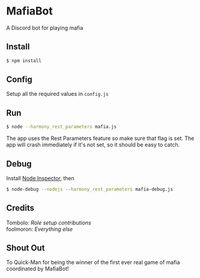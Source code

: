 # MafiaBot

A Discord bot for playing mafia

## Install

```sh
$ npm install
```

## Config

Setup all the required values in `config.js`

## Run

```sh
$ node --harmony_rest_parameters mafia.js
```
The app uses the Rest Parameters feature so make sure that flag is set. The app will crash immediately if it's not set, so it should be easy to catch.

## Debug

Install [Node Inspector](https://github.com/node-inspector/node-inspector), then

```sh
$ node-debug --nodejs --harmony_rest_parameters mafia-debug.js
```

## Credits
Tombolo: *Role setup contributions*  
foolmoron: *Everything else*  

## Shout Out
To Quick-Man for being the winner of the first ever real game of mafia coordinated by MafiaBot!